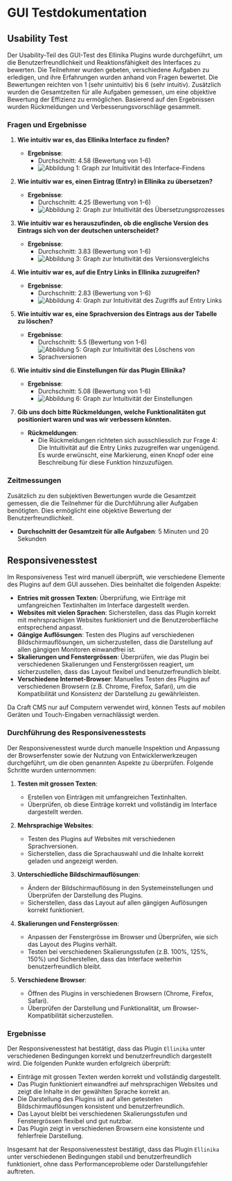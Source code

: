 # GUI Testdokumentation

## Usability Test

Der Usability-Teil des GUI-Test des Ellinika Plugins wurde durchgeführt, um die Benutzerfreundlichkeit und Reaktionsfähigkeit des Interfaces zu bewerten. Die Teilnehmer wurden gebeten, verschiedene Aufgaben zu erledigen, und ihre Erfahrungen wurden anhand von Fragen bewertet. Die Bewertungen reichten von 1 (sehr unintuitiv) bis 6 (sehr intuitiv). Zusätzlich wurden die Gesamtzeiten für alle Aufgaben gemessen, um eine objektive Bewertung der Effizienz zu ermöglichen. Basierend auf den Ergebnissen wurden Rückmeldungen und Verbesserungsvorschläge gesammelt.

### Fragen und Ergebnisse

1. **Wie intuitiv war es, das Ellinika Interface zu finden?**
   - **Ergebnisse**: 
     - Durchschnitt: 4.58 (Bewertung von 1-6)
     - ![Abbildung 1: Graph zur Intuitivität des Interface-Findens](images/abb1.png)

2. **Wie intuitiv war es, einen Eintrag (Entry) in Ellinika zu übersetzen?**
   - **Ergebnisse**:
     - Durchschnitt: 4.25 (Bewertung von 1-6)
     - ![Abbildung 2: Graph zur Intuitivität des Übersetzungsprozesses](images/abb2.png)

3. **Wie intuitiv war es herauszufinden, ob die englische Version des Eintrags sich von der deutschen unterscheidet?**
   - **Ergebnisse**:
     - Durchschnitt: 3.83 (Bewertung von 1-6)
     - ![Abbildung 3: Graph zur Intuitivität des Versionsvergleichs](images/abb3.png)

4. **Wie intuitiv war es, auf die Entry Links in Ellinika zuzugreifen?**
   - **Ergebnisse**:
     - Durchschnitt: 2.83 (Bewertung von 1-6)
     - ![Abbildung 4: Graph zur Intuitivität des Zugriffs auf Entry Links](images/abb4.png)

5. **Wie intuitiv war es, eine Sprachversion des Eintrags aus der Tabelle zu löschen?**
   - **Ergebnisse**:
     - Durchschnitt: 5.5 (Bewertung von 1-6)
     - ![Abbildung 5: Graph zur Intuitivität des Löschens von Sprachversionen](images/abb5.png)

6. **Wie intuitiv sind die Einstellungen für das Plugin Ellinika?**
   - **Ergebnisse**:
     - Durchschnitt: 5.08 (Bewertung von 1-6)
     - ![Abbildung 6: Graph zur Intuitivität der Einstellungen](images/abb6.png)

7. **Gib uns doch bitte Rückmeldungen, welche Funktionalitäten gut positioniert waren und was wir verbessern könnten.**
   - **Rückmeldungen**:
     - Die Rückmeldungen richteten sich ausschliesslich zur Frage 4: Die Intuitivität auf die Entry Links zuzugreifen war ungenügend. Es wurde erwünscht, eine Markierung, einen Knopf oder eine Beschreibung für diese Funktion hinzuzufügen.

### Zeitmessungen

Zusätzlich zu den subjektiven Bewertungen wurde die Gesamtzeit gemessen, die die Teilnehmer für die Durchführung aller Aufgaben benötigten. Dies ermöglicht eine objektive Bewertung der Benutzerfreundlichkeit.

- **Durchschnitt der Gesamtzeit für alle Aufgaben**: 5 Minuten und 20 Sekunden

## Responsivenesstest

Im Responsiveness Test wird manuell überprüft, wie verschiedene Elemente des Plugins auf dem GUI aussehen. Dies beinhaltet die folgenden Aspekte:

- **Entries mit grossen Texten**: Überprüfung, wie Einträge mit umfangreichen Textinhalten im Interface dargestellt werden.
- **Websites mit vielen Sprachen**: Sicherstellen, dass das Plugin korrekt mit mehrsprachigen Websites funktioniert und die Benutzeroberfläche entsprechend anpasst.
- **Gängige Auflösungen**: Testen des Plugins auf verschiedenen Bildschirmauflösungen, um sicherzustellen, dass die Darstellung auf allen gängigen Monitoren einwandfrei ist.
- **Skalierungen und Fenstergrössen**: Überprüfen, wie das Plugin bei verschiedenen Skalierungen und Fenstergrössen reagiert, um sicherzustellen, dass das Layout flexibel und benutzerfreundlich bleibt.
- **Verschiedene Internet-Browser**: Manuelles Testen des Plugins auf verschiedenen Browsern (z.B. Chrome, Firefox, Safari), um die Kompatibilität und Konsistenz der Darstellung zu gewährleisten.

Da Craft CMS nur auf Computern verwendet wird, können Tests auf mobilen Geräten und Touch-Eingaben vernachlässigt werden.

### Durchführung des Responsivenesstests

Der Responsivenesstest wurde durch manuelle Inspektion und Anpassung der Browserfenster sowie der Nutzung von Entwicklerwerkzeugen durchgeführt, um die oben genannten Aspekte zu überprüfen. Folgende Schritte wurden unternommen:

1. **Testen mit grossen Texten**:
   - Erstellen von Einträgen mit umfangreichen Textinhalten.
   - Überprüfen, ob diese Einträge korrekt und vollständig im Interface dargestellt werden.

2. **Mehrsprachige Websites**:
   - Testen des Plugins auf Websites mit verschiedenen Sprachversionen.
   - Sicherstellen, dass die Sprachauswahl und die Inhalte korrekt geladen und angezeigt werden.

3. **Unterschiedliche Bildschirmauflösungen**:
   - Ändern der Bildschirmauflösung in den Systemeinstellungen und Überprüfen der Darstellung des Plugins.
   - Sicherstellen, dass das Layout auf allen gängigen Auflösungen korrekt funktioniert.

4. **Skalierungen und Fenstergrössen**:
   - Anpassen der Fenstergrösse im Browser und Überprüfen, wie sich das Layout des Plugins verhält.
   - Testen bei verschiedenen Skalierungsstufen (z.B. 100%, 125%, 150%) und Sicherstellen, dass das Interface weiterhin benutzerfreundlich bleibt.

5. **Verschiedene Browser**:
   - Öffnen des Plugins in verschiedenen Browsern (Chrome, Firefox, Safari).
   - Überprüfen der Darstellung und Funktionalität, um Browser-Kompatibilität sicherzustellen.

### Ergebnisse

Der Responsivenesstest hat bestätigt, dass das Plugin `Ellinika` unter verschiedenen Bedingungen korrekt und benutzerfreundlich dargestellt wird. Die folgenden Punkte wurden erfolgreich überprüft:

- Einträge mit grossen Texten werden korrekt und vollständig dargestellt.
- Das Plugin funktioniert einwandfrei auf mehrsprachigen Websites und zeigt die Inhalte in der gewählten Sprache korrekt an.
- Die Darstellung des Plugins ist auf allen getesteten Bildschirmauflösungen konsistent und benutzerfreundlich.
- Das Layout bleibt bei verschiedenen Skalierungsstufen und Fenstergrössen flexibel und gut nutzbar.
- Das Plugin zeigt in verschiedenen Browsern eine konsistente und fehlerfreie Darstellung.

Insgesamt hat der Responsivenesstest bestätigt, dass das Plugin `Ellinika` unter verschiedenen Bedingungen stabil und benutzerfreundlich funktioniert, ohne dass Performanceprobleme oder Darstellungsfehler auftreten.
